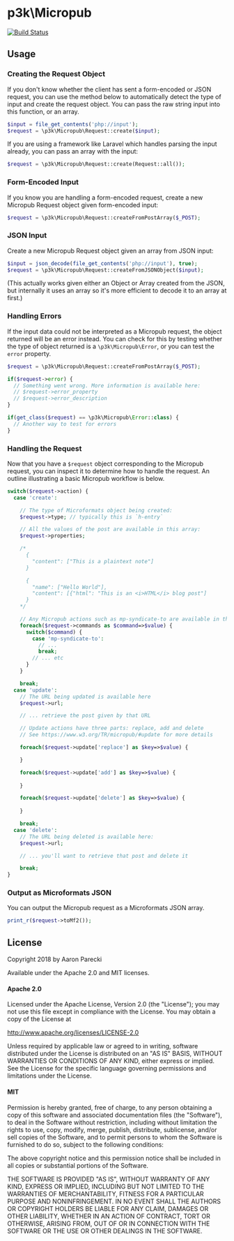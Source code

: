 p3k\Micropub
============

[![Build Status](https://travis-ci.org/aaronpk/p3k-micropub.svg?branch=master)](https://travis-ci.org/aaronpk/p3k-micropub)

Usage
-----

### Creating the Request Object

If you don't know whether the client has sent a form-encoded or JSON request, you can use the method below to automatically detect the type of input and create the request object. You can pass the raw string input into this function, or an array.

```php
$input = file_get_contents('php://input');
$request = \p3k\Micropub\Request::create($input);
```

If you are using a framework like Laravel which handles parsing the input already, you can pass an array with the input:

```php
$request = \p3k\Micropub\Request::create(Request::all());
```

### Form-Encoded Input

If you know you are handling a form-encoded request, create a new Micropub Request object given form-encoded input:

```php
$request = \p3k\Micropub\Request::createFromPostArray($_POST);
```

### JSON Input

Create a new Micropub Request object given an array from JSON input:

```php
$input = json_decode(file_get_contents('php://input'), true);
$request = \p3k\Micropub\Request::createFromJSONObject($input);
```

(This actually works given either an Object or Array created from the JSON, but internally it uses an array so it's more efficient to decode it to an array at first.)

### Handling Errors

If the input data could not be interpreted as a Micropub request, the object returned will be an error instead. You can check for this by testing whether the type of object returned is a `\p3k\Micropub\Error`, or you can test the `error` property.

```php
$request = \p3k\Micropub\Request::createFromPostArray($_POST);

if($request->error) {
  // Something went wrong. More information is available here:
  // $request->error_property
  // $request->error_description
}

if(get_class($request) == \p3k\Micropub\Error::class) {
  // Another way to test for errors
}

```

### Handling the Request

Now that you have a `$request` object corresponding to the Micropub request, you can inspect it to determine how to handle the request. An outline illustrating a basic Micropub workflow is below.

```php
switch($request->action) {
  case 'create':

    // The type of Microformats object being created:
    $request->type; // typically this is `h-entry`

    // All the values of the post are available in this array:
    $request->properties;

    /* 
      {
        "content": ["This is a plaintext note"]
      }

      {
        "name": ["Hello World"],
        "content": [{"html": "This is an <i>HTML</i> blog post"]
      }
    */

    // Any Micropub actions such as mp-syndicate-to are available in this array:
    foreach($request->commands as $command=>$value) {
      switch($command) {
        case 'mp-syndicate-to': 
          // ...
          break;
        // ... etc
      }
    }

    break;
  case 'update':
    // The URL being updated is available here
    $request->url;

    // ... retrieve the post given by that URL

    // Update actions have three parts: replace, add and delete
    // See https://www.w3.org/TR/micropub/#update for more details

    foreach($request->update['replace'] as $key=>$value) {

    }

    foreach($request->update['add'] as $key=>$value) {
      
    }

    foreach($request->update['delete'] as $key=>$value) {
      
    }

    break;
  case 'delete':
    // The URL being deleted is available here:
    $request->url;

    // ... you'll want to retrieve that post and delete it

    break;
}

```

### Output as Microformats JSON

You can output the Micropub request as a Microformats JSON array.

```php
print_r($request->toMf2());
```



License
-------

Copyright 2018 by Aaron Parecki

Available under the Apache 2.0 and MIT licenses.

#### Apache 2.0

Licensed under the Apache License, Version 2.0 (the "License");
you may not use this file except in compliance with the License.
You may obtain a copy of the License at

   http://www.apache.org/licenses/LICENSE-2.0

Unless required by applicable law or agreed to in writing, software
distributed under the License is distributed on an "AS IS" BASIS,
WITHOUT WARRANTIES OR CONDITIONS OF ANY KIND, either express or implied.
See the License for the specific language governing permissions and
limitations under the License.

#### MIT

Permission is hereby granted, free of charge, to any person obtaining a copy
of this software and associated documentation files (the "Software"), to deal
in the Software without restriction, including without limitation the rights
to use, copy, modify, merge, publish, distribute, sublicense, and/or sell
copies of the Software, and to permit persons to whom the Software is
furnished to do so, subject to the following conditions:

The above copyright notice and this permission notice shall be included in all
copies or substantial portions of the Software.

THE SOFTWARE IS PROVIDED "AS IS", WITHOUT WARRANTY OF ANY KIND, EXPRESS OR
IMPLIED, INCLUDING BUT NOT LIMITED TO THE WARRANTIES OF MERCHANTABILITY,
FITNESS FOR A PARTICULAR PURPOSE AND NONINFRINGEMENT. IN NO EVENT SHALL THE
AUTHORS OR COPYRIGHT HOLDERS BE LIABLE FOR ANY CLAIM, DAMAGES OR OTHER
LIABILITY, WHETHER IN AN ACTION OF CONTRACT, TORT OR OTHERWISE, ARISING FROM,
OUT OF OR IN CONNECTION WITH THE SOFTWARE OR THE USE OR OTHER DEALINGS IN THE
SOFTWARE.

